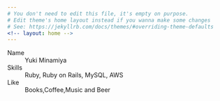 ```yaml
---
# You don't need to edit this file, it's empty on purpose.
# Edit theme's home layout instead if you wanna make some changes
# See: https://jekyllrb.com/docs/themes/#overriding-theme-defaults
<!-- layout: home -->
---
```

<dl>
  <dt>Name</dt>
  <dd>Yuki Minamiya</dd>
  <dt>Skills</dt>
  <dd>Ruby, Ruby on Rails, MySQL, AWS</dd>
  <dt>Like</dt>
  <dd>Books,Coffee,Music and Beer</dd>
</dl>
